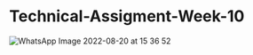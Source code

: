 # Technical-Assigment-Week-10

![WhatsApp Image 2022-08-20 at 15 36 52](https://user-images.githubusercontent.com/107292901/186662182-c03296de-b5ff-4b75-a5bd-1a3ca4cc14b0.jpeg)
